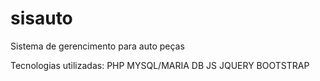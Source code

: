 # sisauto

Sistema de gerencimento para auto peças



Tecnologias utilizadas:
PHP
MYSQL/MARIA DB
JS
JQUERY
BOOTSTRAP
